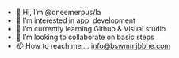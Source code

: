 - 👋 Hi, I’m @oneemerpus/la
- 👀 I’m interested in app. development
- 🌱 I’m currently learning Github & Visual studio
- 💞️ I’m looking to collaborate on basic steps
- 📫 How to reach me ... info@bswmmjbbhe.com

<!---
oneemerpus/oneemerpus is a ✨ special ✨ repository because its `README.md` (this file) appears on your GitHub profile.
You can click the Preview link to take a look at your changes.
--->
